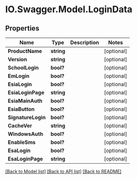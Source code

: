 # IO.Swagger.Model.LoginData
## Properties

Name | Type | Description | Notes
------------ | ------------- | ------------- | -------------
**ProductName** | **string** |  | [optional] 
**Version** | **string** |  | [optional] 
**SchoolLogin** | **bool?** |  | [optional] 
**EmLogin** | **bool?** |  | [optional] 
**EsiaLogin** | **bool?** |  | [optional] 
**EsiaLoginPage** | **string** |  | [optional] 
**EsiaMainAuth** | **bool?** |  | [optional] 
**EsiaButton** | **bool?** |  | [optional] 
**SignatureLogin** | **bool?** |  | [optional] 
**CacheVer** | **string** |  | [optional] 
**WindowsAuth** | **bool?** |  | [optional] 
**EnableSms** | **bool?** |  | [optional] 
**EsaLogin** | **bool?** |  | [optional] 
**EsaLoginPage** | **string** |  | [optional] 

[[Back to Model list]](../README.md#documentation-for-models) [[Back to API list]](../README.md#documentation-for-api-endpoints) [[Back to README]](../README.md)

